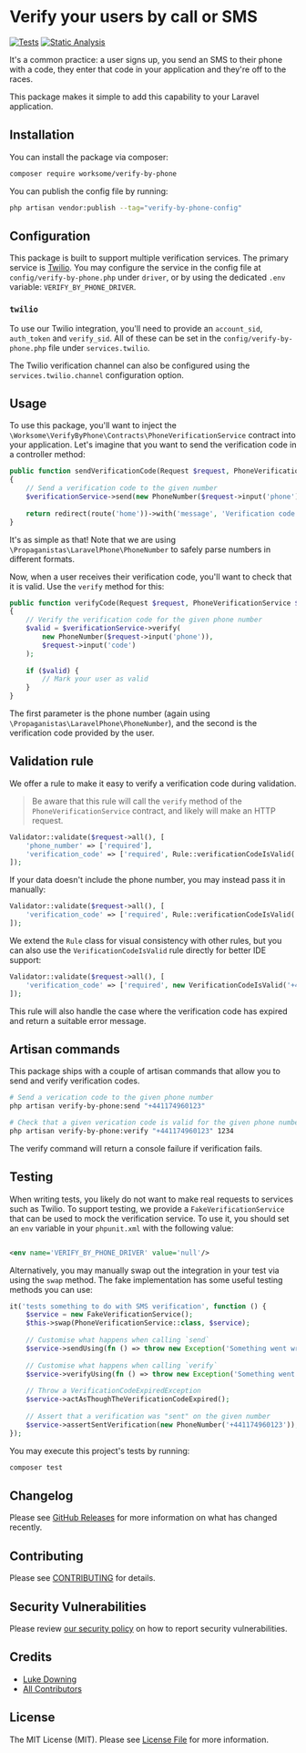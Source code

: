 # Verify your users by call or SMS

[![Tests](https://img.shields.io/github/actions/workflow/status/worksome/verify-by-phone/tests.yml?label=tests&style=flat-square)](https://github.com/worksome/verify-by-phone/actions/workflows/tests.yml)
[![Static Analysis](https://img.shields.io/github/actions/workflow/status/worksome/verify-by-phone/static.yml?label=static%20analysis&style=flat-square)](https://github.com/worksome/verify-by-phone/actions/workflows/static.yml)

It's a common practice: a user signs up, you send an SMS to their phone with a code, they enter that code in your
application and they're off to the races.

This package makes it simple to add this capability to your Laravel application.

## Installation

You can install the package via composer:

```bash
composer require worksome/verify-by-phone
```

You can publish the config file by running:

```bash
php artisan vendor:publish --tag="verify-by-phone-config"
```

## Configuration

This package is built to support multiple verification services. The primary service
is [Twilio](https://www.twilio.com/). You may configure the service in the config file at `config/verify-by-phone.php`
under `driver`, or by using the dedicated `.env` variable: `VERIFY_BY_PHONE_DRIVER`.

### `twilio`

To use our Twilio integration, you'll need to provide an `account_sid`, `auth_token` and `verify_sid`. All of these can
be set in the `config/verify-by-phone.php` file under `services.twilio`.

The Twilio verification channel can also be configured using the `services.twilio.channel` configuration option.

## Usage

To use this package, you'll want to inject the `\Worksome\VerifyByPhone\Contracts\PhoneVerificationService`
contract into your application. Let's imagine that you want to send the verification code in a controller method:

```php
public function sendVerificationCode(Request $request, PhoneVerificationService $verificationService)
{
    // Send a verification code to the given number
    $verificationService->send(new PhoneNumber($request->input('phone')));
    
    return redirect(route('home'))->with('message', 'Verification code sent!');
}
```

It's as simple as that! Note that we are using `\Propaganistas\LaravelPhone\PhoneNumber` to safely parse numbers in
different formats.

Now, when a user receives their verification code, you'll want to check that it is valid. Use the `verify` method for
this:

```php
public function verifyCode(Request $request, PhoneVerificationService $verificationService)
{
    // Verify the verification code for the given phone number
    $valid = $verificationService->verify(
        new PhoneNumber($request->input('phone')), 
        $request->input('code')
    );
    
    if ($valid) {
        // Mark your user as valid
    }
}
```

The first parameter is the phone number (again using `\Propaganistas\LaravelPhone\PhoneNumber`), and the second is the
verification code provided by the user.

## Validation rule

We offer a rule to make it easy to verify a verification code during validation.

> Be aware that this rule will call the `verify` method of the `PhoneVerificationService` contract, and likely will
> make an HTTP request.

```php
Validator::validate($request->all(), [
    'phone_number' => ['required'],
    'verification_code' => ['required', Rule::verificationCodeIsValid('phone_number')],
]);
```

If your data doesn't include the phone number, you may instead pass it in manually:

```php
Validator::validate($request->all(), [
    'verification_code' => ['required', Rule::verificationCodeIsValid('+441174960123')],
]);
```

We extend the `Rule` class for visual consistency with other rules, but you can also use the `VerificationCodeIsValid` rule directly for
better IDE support:

```php
Validator::validate($request->all(), [
    'verification_code' => ['required', new VerificationCodeIsValid('+441174960123')],
]);
```

This rule will also handle the case where the verification code has expired and return a suitable error message.

## Artisan commands

This package ships with a couple of artisan commands that allow you to send and verify verification codes.

```bash
# Send a verication code to the given phone number
php artisan verify-by-phone:send "+441174960123"

# Check that a given verication code is valid for the given phone number
php artisan verify-by-phone:verify "+441174960123" 1234
```

The verify command will return a console failure if verification fails.

## Testing

When writing tests, you likely do not want to make real requests to services such as Twilio. To support testing, we
provide a
`FakeVerificationService` that can be used to mock the verification service. To use it, you should set an `env` variable
in your `phpunit.xml` with the following value:

```xml

<env name='VERIFY_BY_PHONE_DRIVER' value='null'/>
```

Alternatively, you may manually swap out the integration in your test via using the `swap` method. The fake
implementation has some useful testing methods you can use:

```php
it('tests something to do with SMS verification', function () {
    $service = new FakeVerificationService();
    $this->swap(PhoneVerificationService::class, $service);
   
    // Customise what happens when calling `send`
    $service->sendUsing(fn () => throw new Exception('Something went wrong'));
    
    // Customise what happens when calling `verify`
    $service->verifyUsing(fn () => throw new Exception('Something went wrong'));
    
    // Throw a VerificationCodeExpiredException
    $service->actAsThoughTheVerificationCodeExpired();
    
    // Assert that a verification was "sent" on the given number
    $service->assertSentVerification(new PhoneNumber('+441174960123'));
});
```

You may execute this project's tests by running:

```bash
composer test
```

## Changelog

Please see [GitHub Releases](https://github.com/worksome/verify-by-phone/releases) for more information on what has changed recently.

## Contributing

Please see [CONTRIBUTING](.github/CONTRIBUTING.md) for details.

## Security Vulnerabilities

Please review [our security policy](../../security/policy) on how to report security vulnerabilities.

## Credits

- [Luke Downing](https://github.com/lukeraymonddowning)
- [All Contributors](../../contributors)

## License

The MIT License (MIT). Please see [License File](LICENSE.md) for more information.
